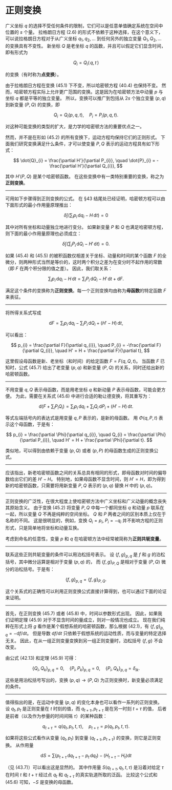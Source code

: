 # 正则变换

广义坐标 $q$ 的选择不受任何条件的限制，它们可以是任意单值确定系统在空间中位置的 $s$ 个量。
拉格朗日方程 (2.6) 的形式不依赖于这种选择，在这个意义下，可以说拉格朗日方程对于从广义坐标 $q_{1}, q_{2}, \dots$ 到任何另外的独立变量 $Q_{1}, Q_{2}, \dots$ 的变换具有不变性。
新坐标 $Q$ 是老坐标 $q$ 的函数，并且可以假定它们显含时间，即有形式为

$$
Q_{i} = Q_{i}(\,q , t\,)
$$

的变换（有时称为**点变换**）。

由于拉格朗日方程在变换 (45.1) 下不变，所以哈密顿方程 (40.4) 也保持不变。
然而，哈密顿方程实际上允许更广范围的变换。这是因为在哈密顿方法中动量 $p$ 与坐标 $q$ 都是平等的独立变量。
所以，变换可以推广到包括从 $2s$ 个独立变量 $(p, q)$ 到新变量 $(P, Q)$ 的变换，即

$$
Q_{i} = Q_{i}(p, q, t), \quad P_{i} = P_{i}(p, q, t) .
$$

对这种可能变换的类型的扩大，是力学的哈密顿方法的重要优点之一。

然而，并不是在形如 (45.2) 的所有变换下，运动方程均保持它们的正则形式。
下面我们研究变换满足什么条件，才可以使变量 $P, Q$ 表示的运动方程具有如下形式：

$$
\dot{Q}_{i} = \frac{\partial H'}{\partial P_{i}}, \quad \dot{P}_{i} = -\frac{\partial H'}{\partial Q_{i}},
$$

其中 $H'(P, Q)$ 是某个哈密顿函数。
在这些变换中有一类特别重要的变换，称之为**正则变换**。

---

可用如下步骤得到正则变换的公式。
在 §43 结尾处已经证明，哈密顿方程可以由下面形式的最小作用量原理推出：

$$
\delta \int \left( \sum_{i} p_{i}\,\mathrm{d}q_{i} - H\,\mathrm{d}t \right) = 0
$$

其中对所有坐标和动量独立地进行变分。
如果新变量 $P$ 和 $Q$ 也满足哈密顿方程，则下面的最小作用量原理也必须成立：

$$
\delta \int \left( \sum_{i} P_{i}\,\mathrm{d}Q_{i} - H'\,\mathrm{d}t \right) = 0 .
$$

如果 (45.4) 和 (45.5) 的被积函数仅相差关于坐标、动量和时间的某个函数 $F$ 的全微分，则两种形式当然是等价的，这时两个积分之差为在变分时不起作用的常数（即 $F$ 在两个积分限的值之差）。
因此，我们取关系：

$$
\sum_{i} p_{i}\,\mathrm{d}q_{i} - H\,\mathrm{d}t
= \sum_{i} P_{i}\,\mathrm{d}Q_{i} - H'\,\mathrm{d}t + \mathrm{d}F .
$$

满足这个条件的变换称为**正则变换**。每一个正则变换均由称为**母函数**的特定函数 $F$ 来表征。

---

将所得关系式写成

$$
\mathrm{d}F = \sum_{i} p_{i} \,\mathrm{d}q_{i} - \sum_{i} P_{i} \,\mathrm{d}Q_{i} + (H' - H)\,\mathrm{d}t ,
$$

可以看出：

$$
p_{i} = \frac{\partial F}{\partial q_{i}}, \quad
P_{i} = -\frac{\partial F}{\partial Q_{i}}, \quad
H' = H + \frac{\partial F}{\partial t},
$$

这里假设母函数是新、老坐标（和时间）的给定函数 $F = F(q, Q, t)$。
当函数 $F$ 已知时，公式 (45.7) 给出了老变量 $(p, q)$ 和新变量 $(P, Q)$ 的关系，同时还给出新的哈密顿函数。

---

不用变量 $q, Q$ 表示母函数，而是用老坐标 $q$ 和新动量 $P$ 表示母函数，可能会更方便。
为此，需要在关系式 (45.6) 中进行合适的勒让德变换，将其重写为：

$$
\mathrm{d}\left( F + \sum_{i} P_{i} Q_{i} \right)
= \sum_{i} p_{i} \,\mathrm{d}q_{i} + \sum_{i} Q_{i} \,\mathrm{d}P_{i} + (H' - H)\,\mathrm{d}t .
$$

等式左端括号内的表达式是用变量 $q, P$ 表示的，是新的母函数。
用 $\Phi(q, P, t)$ 表示这个母函数，于是有：

$$
p_{i} = \frac{\partial \Phi}{\partial q_{i}}, \quad
Q_{i} = \frac{\partial \Phi}{\partial P_{i}}, \quad
H' = H + \frac{\partial \Phi}{\partial t}.
$$

类似地，可以得到由依赖于变量 $(p, Q)$ 或者 $(p, P)$ 的母函数生成的正则变换公式。

---

应该指出，新老哈密顿函数之间的关系总具有相同的形式，即母函数对时间的偏导数给出它们的差 $H' - H$。
特别地，如果母函数不显含时间，则 $H' = H$，即为得到新的哈密顿函数，只需要将用新变量 $P, Q$ 表示的 $(p, q)$ 替换 $H$ 中的 $(p, q)$。

---

正则变换的广泛性，在很大程度上使哈密顿方法中广义坐标和广义动量的概念丧失其原始含义。
由于变换 (45.2) 将变量 $P, Q$ 中每一个都同坐标 $q$ 和动量 $p$ 联系在一起，所以变量 $Q$ 不再是纯粹的空间坐标。
$Q$ 和 $P$ 两者之间的区别本质上仅在于名称的不同。
这是很明显的，例如，变换 $Q_{i} = p_{i},\; P_{i} = -q_{i}$ 并不影响方程的正则形式，只是简单地将坐标和动量互换。

考虑到命名的任意性，变量 $p$ 和 $q$ 在哈密顿方法中经常被简称为**正则共轭变量**。

---

联系这些正则共轭变量的条件可以用泊松括号表示。
设 $\{ f, g \}_{p, q}$ 是 $f$ 和 $g$ 的泊松括号，其中微分运算是相对于变量 $(p, q)$ 的，
而 $\{ f, g \}_{P, Q}$ 是相对于变量 $(P, Q)$ 微分的泊松括号。于是有：

$$
\{ f, g \}_{p, q} = \{ f, g \}_{P, Q}.
$$

这个关系式的正确性可以利用正则变换公式直接计算得到，也可以通过下面的论证来证明。

---

首先，在正则变换 (45.7) 或者 (45.8) 中，时间以参数形式出现。
因此，如果我们证明定理 (45.9) 对于不显含时间的量成立，则对一般情况也成立。
现在我们纯粹在形式上将 $g$ 看作是某个假想系统的哈密顿函数，那么根据 (42.1)，有
$\{ f, g \}_{p, q} = - \mathrm{d}f / \mathrm{d}t$。
但是导数 $\mathrm{d}f / \mathrm{d}t$ 只依赖于假想系统的运动性质，而与变量的特定选择无关。
因此，在从一组正则变量变换到另一组正则变量时，泊松括号 $\{ f, g \}$ 不会改变。

由公式 (42.13) 和定理 (45.9) 可得：

$$
\{ Q_{i}, Q_{k} \}_{p, q} = 0, \quad
\{ P_{i}, P_{k} \}_{p, q} = 0, \quad
\{ P_{i}, Q_{k} \}_{p, q} = \delta_{ik}.
$$

这些是用泊松括号写出的，变换 $(p, q) \to (P, Q)$ 为正则变换时，新变量必须满足的条件。

---

值得指出的是，在运动中变量 $(p, q)$ 的变化本身也可以看作一系列的正则变换。
设 $q_{t}, p_{t}$ 是正则变量在 $t$ 时刻的值，而 $q_{t+\tau}, p_{t+\tau}$ 是在另一时刻 $t+\tau$ 的值，
后者是前者（以及作为参量的时间间隔 $\tau$）的某种函数：

$$
q_{t+\tau} = q(q_{t}, p_{t}, t, \tau), \quad
p_{t+\tau} = p(q_{t}, p_{t}, t, \tau) .
$$

如果将这些公式看作从变量 $(q_{t}, p_{t})$ 到变量 $(q_{t+\tau}, p_{t+\tau})$ 的变换，则它是正则变换。
从作用量

$$
\mathrm{d}S = \sum \left( p_{t+\tau}\,\mathrm{d}q_{t+\tau} - p_{t}\,\mathrm{d}q_{t} \right) - \left( H_{t+\tau} - H_{t} \right) \mathrm{d}t
$$

（见 (43.7)）可以看出这是显然的。
其中作用量 $S(q_{t+\tau}, q_{t}, t, \tau)$ 是沿着对给定 $\tau$ 在时间 $t$ 和 $t+\tau$ 经过点 $q_{t}$ 和 $q_{t+\tau}$ 的真实轨道所取的泛函。
比较这个公式和 (45.6) 可知，$-S$ 是变换的母函数。
